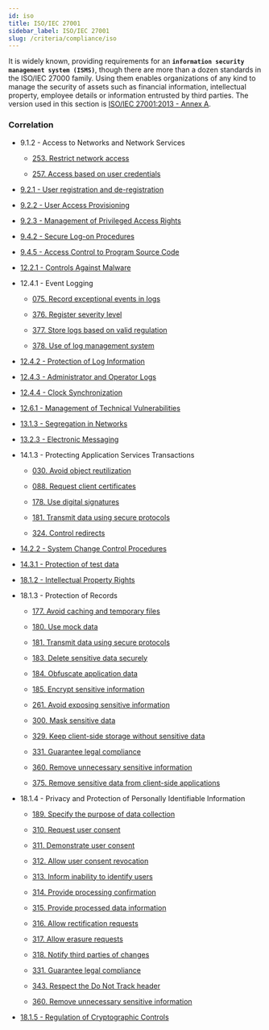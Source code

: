 ```yaml
---
id: iso
title: ISO/IEC 27001
sidebar_label: ISO/IEC 27001
slug: /criteria/compliance/iso
---
```


It is widely known,
providing requirements
for an **`information security management system (ISMS)`**,
though there are more than a dozen standards
in the ISO/IEC 27000 family.
Using them enables organizations of any kind
to manage the security of assets
such as financial information,
intellectual property,
employee details or information entrusted
by third parties.
The version used in this section is
[ISO/IEC 27001:2013 - Annex A](https://www.iso.org/obp/ui/#iso:std:iso-iec:27001:ed-2:v1:en).

### Correlation

- 9.1.2 - Access to Networks and Network Services

    - [253. Restrict network access](/criteria/requirements/253)

    - [257. Access based on user credentials](/criteria/requirements/257)

- [9.2.1 - User registration and de-registration](/criteria/requirements/034)

- [9.2.2 - User Access Provisioning](/criteria/requirements/034)

- [9.2.3 - Management of Privileged Access Rights  ](/criteria/requirements/035)

- [9.4.2 - Secure Log-on Procedures](/criteria/requirements/264)

- [9.4.5 - Access Control to Program Source Code](/criteria/requirements/051)

- [12.2.1 - Controls Against Malware](/criteria/requirements/155)

- 12.4.1 - Event Logging

    - [075. Record exceptional events in logs](/criteria/requirements/075)

    - [376. Register severity level](/criteria/requirements/376)

    - [377. Store logs based on valid regulation](/criteria/requirements/377)

    - [378. Use of log management system](/criteria/requirements/378)

- [12.4.2 - Protection of Log Information](/criteria/requirements/080)

- [12.4.3 - Administrator and Operator Logs ](/criteria/requirements/075)

- [12.4.4 - Clock Synchronization](/criteria/requirements/363)

- [12.6.1 - Management of Technical Vulnerabilities](/criteria/requirements/262)

- [13.1.3 - Segregation in Networks](/criteria/requirements/259)

- [13.2.3 - Electronic Messaging](/criteria/requirements/181)

- 14.1.3 - Protecting Application Services Transactions

    - [030. Avoid object reutilization](/criteria/requirements/030)

    - [088. Request client certificates](/criteria/requirements/088)

    - [178. Use digital signatures](/criteria/requirements/178)

    - [181. Transmit data using secure protocols](/criteria/requirements/181)

    - [324. Control redirects](/criteria/requirements/324)

- [14.2.2 - System Change Control Procedures](/criteria/requirements/051)

- [14.3.1 - Protection of test data](/criteria/requirements/180)

- [18.1.2 - Intellectual Property Rights](/criteria/requirements/331)

- 18.1.3 - Protection of Records

    - [177. Avoid caching and temporary files](/criteria/requirements/177)

    - [180. Use mock data](/criteria/requirements/180)

    - [181. Transmit data using secure protocols](/criteria/requirements/181)

    - [183. Delete sensitive data securely](/criteria/requirements/183)

    - [184. Obfuscate application data](/criteria/requirements/184)

    - [185. Encrypt sensitive information](/criteria/requirements/185)

    - [261. Avoid exposing sensitive information](/criteria/requirements/261)

    - [300. Mask sensitive data](/criteria/requirements/300)

    - [329. Keep client-side storage without sensitive data](/criteria/requirements/329)

    - [331. Guarantee legal compliance](/criteria/requirements/331)

    - [360. Remove unnecessary sensitive information](/criteria/requirements/360)

    - [375. Remove sensitive data from client-side applications](/criteria/requirements/375)

- 18.1.4 - Privacy and Protection of Personally Identifiable Information

    - [189. Specify the purpose of data collection](/criteria/requirements/189)

    - [310. Request user consent](/criteria/requirements/310)

    - [311. Demonstrate user consent](/criteria/requirements/311)

    - [312. Allow user consent revocation](/criteria/requirements/312)

    - [313. Inform inability to identify users](/criteria/requirements/313)

    - [314. Provide processing confirmation](/criteria/requirements/314)

    - [315. Provide processed data information](/criteria/requirements/315)

    - [316. Allow rectification requests](/criteria/requirements/316)

    - [317. Allow erasure requests](/criteria/requirements/317)

    - [318. Notify third parties of changes](/criteria/requirements/318)

    - [331. Guarantee legal compliance](/criteria/requirements/331)

    - [343. Respect the Do Not Track header](/criteria/requirements/343)

    - [360. Remove unnecessary sensitive information](/criteria/requirements/360)

- [18.1.5 - Regulation of Cryptographic Controls](/criteria/requirements/331)
